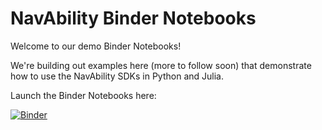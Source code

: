 # NavAbility Binder Notebooks

Welcome to our demo Binder Notebooks! 

We're building out examples here (more to follow soon) that demonstrate how to use the NavAbility SDKs in Python and Julia. 

Launch the Binder Notebooks here: 

[![Binder](https://mybinder.org/badge_logo.svg)](https://mybinder.org/v2/gh/NavAbility/BinderNotebooks/HEAD)
